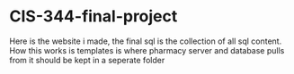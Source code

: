 # CIS-344-final-project
Here is the website i made, the final sql is the collection of all sql content.
How this works is templates is where pharmacy server and database pulls from it should be kept in a seperate folder
